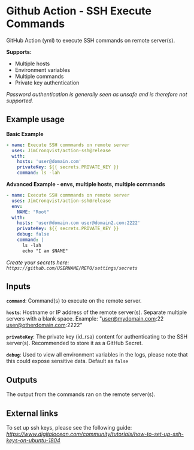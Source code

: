 # Github Action - SSH Execute Commands

GitHub Action (yml) to execute SSH commands on remote server(s).

**Supports:** 
- Multiple hosts
- Environment variables
- Multiple commands
- Private key authentication

*Password authentication is generally seen as unsafe and is therefore not supported.*

## Example usage

**Basic Example** 
```yml
- name: Execute SSH commmands on remote server
  uses: JimCronqvist/action-ssh@release
  with:
    hosts: 'user@domain.com'
    privateKey: ${{ secrets.PRIVATE_KEY }}
    command: ls -lah
```

**Advanced Example - envs, multiple hosts, multiple commands**
```yml
- name: Execute SSH commmands on remote server
  uses: JimCronqvist/action-ssh@release
  env:
    NAME: "Root"
  with:
    hosts: 'user@domain.com user@domain2.com:2222'
    privateKey: ${{ secrets.PRIVATE_KEY }}
    debug: false
    command: |
      ls -lah
      echo "I am $NAME"
```

*Create your secrets here: `https://github.com/USERNAME/REPO/settings/secrets`*

## Inputs

**`command`**:
Command(s) to execute on the remote server.

**`hosts`**: 
Hostname or IP address of the remote server(s). Separate multiple servers with a blank space.
Example: "user@mydomain.com:22 user@otherdomain.com:2222"

**`privateKey`**: The private key (id_rsa) content for authenticating to the SSH server(s). 
Recommended to store it as a GitHub Secret.

**`debug`**: Used to view all environment variables in the logs, please note that this could expose sensitive data. Default as `false`

## Outputs

The output from the commands ran on the remote server(s).

## External links

To set up ssh keys, please see the following guide:
*https://www.digitalocean.com/community/tutorials/how-to-set-up-ssh-keys-on-ubuntu-1804*
